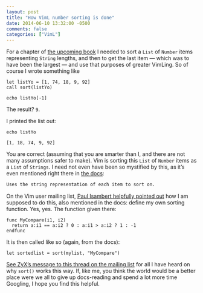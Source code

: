 ```yaml
---
layout: post
title: "How VimL number sorting is done"
date: 2014-06-10 13:32:00 -0500
comments: false
categories: ["VimL"]
---
```


For a chapter of [the upcoming book](http://fifthposition.org/viml-book-to-occur/) I needed to sort a `List` of `Number` items representing `String` lengths, and then to get the last item &#8212; which was to have been the largest &#8212; and use that purposes of greater VimLing. So of course I wrote something like

``` vim
let listYo = [1, 74, 18, 9, 92]
call sort(listYo)

echo listYo[-1]
```

The result? `9`.

I printed the list out:

``` vim
echo listYo

[1, 18, 74, 9, 92]
```

You are correct (assuming that you are smarter than I, and there are not many assumptions safer to make). Vim is sorting this `List` of `Number` items as a `List` of `Strings`. I need not even have been so mystified by this, as it&#8217;s even mentioned right there in [the docs](http://vimdoc.sourceforge.net/htmldoc/eval.html#sort()):

``` txt
Uses the string representation of each item to sort on.
```

On the Vim user mailing list, [Paul Isambert helpfully pointed out](https://groups.google.com/d/msg/vim_use/Rjc5XzuvMvY/CnamEwr6azAJ) how I am supposed to do this, also mentioned in the docs: define my own sorting function. Yes, yes. The function given there:

``` vim
func MyCompare(i1, i2)
  return a:i1 == a:i2 ? 0 : a:i1 > a:i2 ? 1 : -1
endfunc
```

It is then called like so (again, from the docs):

``` vim
let sortedlist = sort(mylist, "MyCompare")
```

[See ZyX&#8217;s message to this thread on the mailing list](https://groups.google.com/d/msg/vim_use/Rjc5XzuvMvY/mOQF6GIJjbkJ) for all I have heard on why `sort()` works this way. If, like me, you think the world would be a better place were we all to give up docs-reading and spend a lot more time Googling, I hope you find this helpful.


